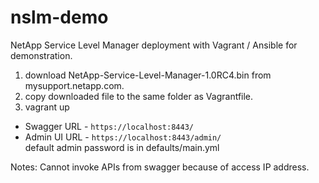 # nslm-demo

NetApp Service Level Manager deployment with Vagrant / Ansible for demonstration.

1. download NetApp-Service-Level-Manager-1.0RC4.bin from mysupport.netapp.com.
2. copy downloaded file to the same folder as Vagrantfile.
3. vagrant up

- Swagger URL - `https://localhost:8443/`
- Admin UI URL - `https://localhost:8443/admin/`  
  default admin password is in defaults/main.yml

Notes: Cannot invoke APIs from swagger because of access IP address.
